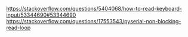 https://stackoverflow.com/questions/5404068/how-to-read-keyboard-input/53344690#53344690
https://stackoverflow.com/questions/17553543/pyserial-non-blocking-read-loop
